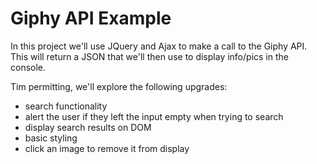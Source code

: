Giphy API Example
================

In this project we'll use JQuery and Ajax to make a call to the Giphy API. This will return a JSON that we'll then use to display info/pics in the console.

Tim permitting, we'll explore the following upgrades:

* search functionality
* alert the user if they left the input empty when trying to search
* display search results on DOM
* basic styling
* click an image to remove it from display
